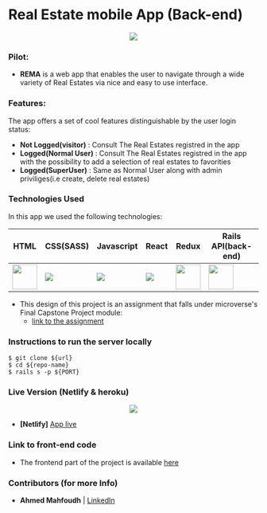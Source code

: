 # Real Estate mobile App (Back-end)

<p align="center"><img src="https://image.freepik.com/free-vector/modern-cottage-houses-set_74855-305.jpg" />
</p>

### Pilot:
- **REMA** is a web app that enables the user to navigate through a wide variety of Real Estates via nice and easy to use interface. 

### Features:
  The app offers a set of cool features distinguishable by the user login status:
  - **Not Logged(visitor)** : Consult The Real Estates registred in the app
  - **Logged(Normal User)** : Consult The Real Estates registred in the app with the possibility to add a selection of real estates to favorities
  - **Logged(SuperUser)** : Same as Normal User along with admin priviliges(i.e create, delete real estates)

### Technologies Used

In this app we used the following technologies:

HTML | CSS(SASS) | Javascript | React | Redux | Rails API(back-end)
------------ | ------------- | ----------- | ----------- | ----------- | -----------
<img src="https://upload.wikimedia.org/wikipedia/commons/thumb/6/61/HTML5_logo_and_wordmark.svg/1200px-HTML5_logo_and_wordmark.svg.png" width="50" /> | <img src="https://img.icons8.com/windows/64/000000/sass.png"> | <img src="https://img.icons8.com/color/48/000000/javascript.png"> | <img src="https://img.icons8.com/officel/40/000000/react.png"> | <img src="https://res.cloudinary.com/practicaldev/image/fetch/s--heipuOTP--/c_limit%2Cf_auto%2Cfl_progressive%2Cq_auto%2Cw_880/https://redux.js.org/img/redux.svg" width="50" /> | <img src="https://miro.medium.com/max/4000/1*RbEWsfZsxeb5ck6Pmi23PQ.png" width="50" />

* This design of this project is an assignment that falls under microverse's Final Capstone Project module:
  - [link to the assignment](https://www.notion.so/Final-Capstone-Project-Listings-App-f3610268057941e481d35b269da30f0c)

### Instructions to run the server locally

```
$ git clone ${url}
$ cd ${repo-name}
$ rails s -p ${PORT}
```

### Live Version (Netlify & heroku)
<p align="center"><img src="public/logo192.png" /></p>

- **[Netlify]** [App live](https://clever-hugle-f515ec.netlify.com/)

### Link to front-end code

- The frontend part of the project is available [here](https://github.com/stratospherique/real-estate-app)

### Contributors (for more Info)

- **__Ahmed Mahfoudh__** | [LinkedIn](https://www.linkedin.com/in/ahmed-mahfoudh-6414b6121/)